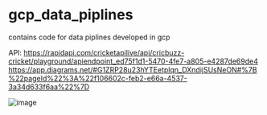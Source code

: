 # gcp_data_piplines
contains code for data piplines developed in gcp


API: https://rapidapi.com/cricketapilive/api/cricbuzz-cricket/playground/apiendpoint_ed75f1d1-5470-4fe7-a805-e4287de69de4
https://app.diagrams.net/#G1ZRP28u23hYTEetplqn_DXndijSUsNeON#%7B%22pageId%22%3A%22f106602c-feb2-e66a-4537-3a34d633f6aa%22%7D

![image](https://github.com/user-attachments/assets/6711f263-b83b-4f19-9320-ff5ad8330ace)
